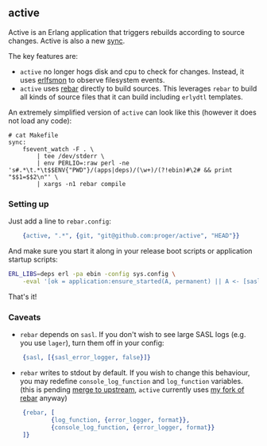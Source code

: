 ## active

Active is an Erlang application that triggers rebuilds according to source changes.
Active is also a new [sync](https://github.com/rustyio/sync).

The key features are:

* `active` no longer hogs disk and cpu to check for changes.
Instead, it uses [erlfsmon](https://github.com/proger/erlfsmon) to observe filesystem events.
* `active` uses [rebar](https://github.com/basho/rebar) directly to build sources.
This leverages `rebar` to build all kinds of source files that it can build including `erlydtl` templates.

An extremely simplified version of `active` can look like this (however it does not load any code):

```make
# cat Makefile
sync:
	fsevent_watch -F . \
		| tee /dev/stderr \
		| env PERLIO=:raw perl -ne 's#.*\t.*\t$$ENV{"PWD"}/(apps|deps)/(\w+)/(?!ebin)#\2# && print "$$1=$$2\n"' \
		| xargs -n1 rebar compile
```

### Setting up

Just add a line to `rebar.config`:

```erlang
    {active, ".*", {git, "git@github.com:proger/active", "HEAD"}}
```

And make sure you start it along in your release boot scripts or application startup scripts:

```sh
ERL_LIBS=deps erl -pa ebin -config sys.config \
    -eval '[ok = application:ensure_started(A, permanent) || A <- [sasl,lager,gproc,erlfsmon,compiler,crypto,syntax_tools,tools,rebar,active]]'
```

That's it!

### Caveats

* `rebar` depends on `sasl`. If you don't wish to see large SASL logs (e.g. you use `lager`),
turn them off in your config:

```erlang
    {sasl, [{sasl_error_logger, false}]}
```

* `rebar` writes to stdout by default. If you wish to change this behaviour,
you may redefine `console_log_function` and `log_function` variables.
(this is pending [merge to upstream](https://github.com/rebar/rebar/pull/131),
`active` currently uses [my fork of rebar](https://github.com/proger/rebar) anyway)

```erlang
    {rebar, [
            {log_function, {error_logger, format}},
            {console_log_function, {error_logger, format}}
    ]}
```
